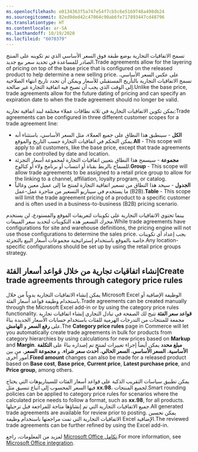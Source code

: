 ```yaml
---
ms.openlocfilehash: e0134363f5a747e54f7cb5c6e5169748a498db24
ms.sourcegitcommit: 82ed9ded42c47064c90ab6fe717893447cd48796
ms.translationtype: HT
ms.contentlocale: ar-SA
ms.lasthandoff: 10/19/2020
ms.locfileid: "6070379"
---
```

<span data-ttu-id="54375-101">تسمح الاتفاقيات التجارية بوضع طبقة فوق السعر الأساسي الذي تم تكوينه على المنتج الصادر للمساعدة في تحديد سعر بيع جديد.</span><span class="sxs-lookup"><span data-stu-id="54375-101">Trade agreements allow for the layering of pricing on top of the base price that is configured on the released product to help determine a new selling price.</span></span> <span data-ttu-id="54375-102">على عكس السعر الأساسي، تسمح الاتفاقيات التجارية بالتأريخ المستقبلي للأسعار ويمكن أن تحدد تاريخ انتهاء الصلاحية إلى الوقت الذي يجب أن تصبح فيه اتفاقية التجارة غير صالحة.</span><span class="sxs-lookup"><span data-stu-id="54375-102">Unlike the base price, trade agreements allow for the future dating of pricing and can specify an expiration date to when the trade agreement should no longer be valid.</span></span> 

<span data-ttu-id="54375-103">يمكن تكوين الاتفاقيات التجارية في ثلاثة نطاقات عملاء مختلفة لبند اتفاقية تجارية:</span><span class="sxs-lookup"><span data-stu-id="54375-103">Trade agreements can be configured in three different customer scopes for a trade agreement line:</span></span> 

- <span data-ttu-id="54375-104">**الكل** - سينطبق هذا النطاق على جميع العملاء، مثل السعر الأساسي، باستثناء أنه يمكن التحكم في اتفاقيات التجارة حسب التاريخ والموقع.</span><span class="sxs-lookup"><span data-stu-id="54375-104">**All** - This scope will apply to all customers, like the base price, except that trade agreements can be controlled by date and location.</span></span>  
- <span data-ttu-id="54375-105">**مجموعة** - سيسمح هذا النطاق بتعيين اتفاقيات التجارة لمجموعة أسعار التجزئة للسماح بالربط بقناة أو انتساب أو برنامج ولاء أو كتالوج.</span><span class="sxs-lookup"><span data-stu-id="54375-105">**Group** - This scope will allow trade agreements to be assigned to a retail price group to allow for the linking to a channel, affiliation, loyalty program, or catalog.</span></span> 
- <span data-ttu-id="54375-106">**الجدول** - سيحد هذا النطاق من تسعير اتفاقية التجارة لمنتج ما إلى عميل معين وغالباً ما يستخدم في سيناريو التسعير من متاجرة عمل-عمل (B2B).</span><span class="sxs-lookup"><span data-stu-id="54375-106">**Table** - This scope will limit the trade agreement pricing of a product to a specific customer and is often used in a business-to-business (B2B) pricing scenario.</span></span> 

<span data-ttu-id="54375-107">بينما تحتوي الاتفاقيات التجارية على تكوينات لتعريفات الموقع والمستودع، لن يستخدم محرك التسعير هذه التكوينات لتحديد سعر المبيعات.</span><span class="sxs-lookup"><span data-stu-id="54375-107">While trade agreements have configurations for site and warehouse definitions, the pricing engine will not use those configurations to determine the sales price.</span></span> <span data-ttu-id="54375-108">يجب إعداد أي تكوينات خاصة بالموقع باستخدام إستراتيجية مجموعات أسعار البيع بالتجزئة.</span><span class="sxs-lookup"><span data-stu-id="54375-108">Any location-specific configurations should be set up by using the retail price groups strategy.</span></span> 

## <a name="create-trade-agreements-through-category-price-rules"></a><span data-ttu-id="54375-109">إنشاء اتفاقيات تجارية من خلال قواعد أسعار الفئة</span><span class="sxs-lookup"><span data-stu-id="54375-109">Create trade agreements through category price rules</span></span>
<span data-ttu-id="54375-110">يمكن إنشاء الاتفاقيات التجارية يدوياً من خلال Microsoft Excel الوظيفة الإضافية أو باستخدام وظيفة قواعد أسعار الفئة.</span><span class="sxs-lookup"><span data-stu-id="54375-110">Trade agreements can be created manually through the Microsoft Excel add-in or by using the category price rules functionality.</span></span> <span data-ttu-id="54375-111">**قواعد سعر الفئة** تتيح لك الصفحة في تبادل التجاري إنشاء اتفاقيات تجارية مجمعة للمنتجات من التدرجات الهرمية للفئات باستخدام حسابات الأسعار الجديدة بناءً على **رفع السعر** و **الهامش**.</span><span class="sxs-lookup"><span data-stu-id="54375-111">The **Category price rules** page in Commerce will let you automatically create trade agreements in bulk for products from category hierarchies by using calculations for new prices based on **Markup** and **Margin**.</span></span> <span data-ttu-id="54375-112">**مبلغ محدد** يمكن أيضاً إجراء تغييرات لمنتج تم إصداره بناءً على **التكلفة الأساسية**، **السعر الأساسي**، **السعر الحالي**، **أحدث سعر شراء**، و **مجموعة السعر**، من بين أمور أخرى.</span><span class="sxs-lookup"><span data-stu-id="54375-112">**Fixed amount** changes can also be made for a released product based on **Base cost**, **Base price**, **Current price**, **Latest purchase price**, and **Price group**, among others.</span></span>

<span data-ttu-id="54375-113">يمكن تطبيق سياسات التقريب الذكية على قواعد أسعار الفئات للسيناريوهات التي يحتاج فيها السعر المحسوب إلى اتباع تنسيق مثل **xx.98**، لجميع المنتجات.</span><span class="sxs-lookup"><span data-stu-id="54375-113">Smart rounding policies can be applied to category price rules for scenarios where the calculated price needs to follow a format, such as **xx.98**, for all products.</span></span> <span data-ttu-id="54375-114">جميع الاتفاقيات التجارية التي تم إنشاؤها متاحة للمراجعة قبل ترحيلها.</span><span class="sxs-lookup"><span data-stu-id="54375-114">All generated trade agreements are available for review prior to posting.</span></span> <span data-ttu-id="54375-115">يمكن تحسين الاتفاقيات التجارية التي تمت مراجعتها باستخدام وظيفة Excel الإضافية.</span><span class="sxs-lookup"><span data-stu-id="54375-115">The reviewed trade agreements can be further refined by using the Excel add-in.</span></span> 

<span data-ttu-id="54375-116">لمزيد من المعلومات، راجع [Microsoft Office تكامل](https://docs.microsoft.com/learn/modules/implement-common-integration-features-finance-ops/2-office/?azure-portal=true).</span><span class="sxs-lookup"><span data-stu-id="54375-116">For more information, see [Microsoft Office integration](https://docs.microsoft.com/learn/modules/implement-common-integration-features-finance-ops/2-office/?azure-portal=true).</span></span>

